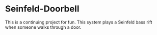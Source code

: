 # Seinfeld-Doorbell
This is a continuing project for fun. This system plays a Seinfeld bass rift when someone walks through a door.
